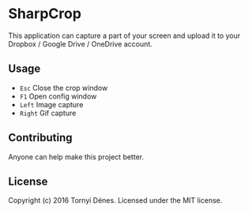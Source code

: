 ﻿# SharpCrop

This application can capture a part of your screen and upload it to your Dropbox / Google Drive / OneDrive account.

## Usage

* `Esc` Close the crop window
* `F1` Open config window
* `Left` Image capture
* `Right` Gif capture

## Contributing

Anyone can help make this project better.

## License

Copyright (c) 2016 Tornyi Dénes. Licensed under the MIT license.